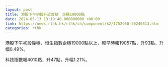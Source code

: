 ```yaml
---
layout: post
title: 港股下午初段升近百點　企穩19000點
date: 2024-05-13 13:19:40.000000000 +08:00
link: https://news.rthk.hk/rthk/ch/component/k2/1752950-20240513.htm
categories: rthk
---
```


港股下午初段靠穩，恒生指數企穩19000點以上，較早時報19057點，升93點，升幅0.49%。

科技指數報4010點，升47點，升幅1.21%。
